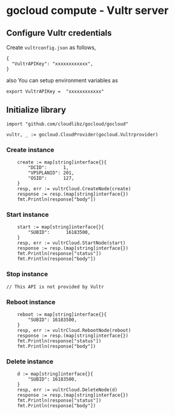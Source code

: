 # gocloud compute - Vultr server

## Configure Vultr credentials

Create `vultrconfig.json` as follows,
```
{
  "VultrAPIKey": "xxxxxxxxxxxx",
}
```

also You can setup environment variables as

```
export VultrAPIKey =  "xxxxxxxxxxxx"
```

## Initialize library

```
import "github.com/cloudlibz/gocloud/gocloud"

vultr, _ := gocloud.CloudProvider(gocloud.Vultrprovider)
```

### Create instance

```
    create := map[string]interface{}{
        "DCID":      1,
        "VPSPLANID": 201,
        "OSID":      127,
    }
    resp, err := vultrCloud.CreateNode(create)
    response := resp.(map[string]interface{})
    fmt.Println(response["body"])
```

### Start instance

```
    start := map[string]interface{}{
        "SUBID":      16183500,
    }
    resp, err := vultrCloud.StartNode(start)
    response := resp.(map[string]interface{})
    fmt.Println(response["status"])
    fmt.Println(response["body"])
```

### Stop instance

```
// This API is not provided by Vultr 
```

### Reboot instance

```
    reboot := map[string]interface{}{
        "SUBID": 16183500,
    }
    resp, err := vultrCloud.RebootNode(reboot)
    response := resp.(map[string]interface{})
    fmt.Println(response["status"])
    fmt.Println(response["body"])
```

### Delete instance

```
    d := map[string]interface{}{
        "SUBID": 16183500,
    }
    resp, err := vultrCloud.DeleteNode(d)
    response := resp.(map[string]interface{})
    fmt.Println(response["status"])
    fmt.Println(response["body"])
```